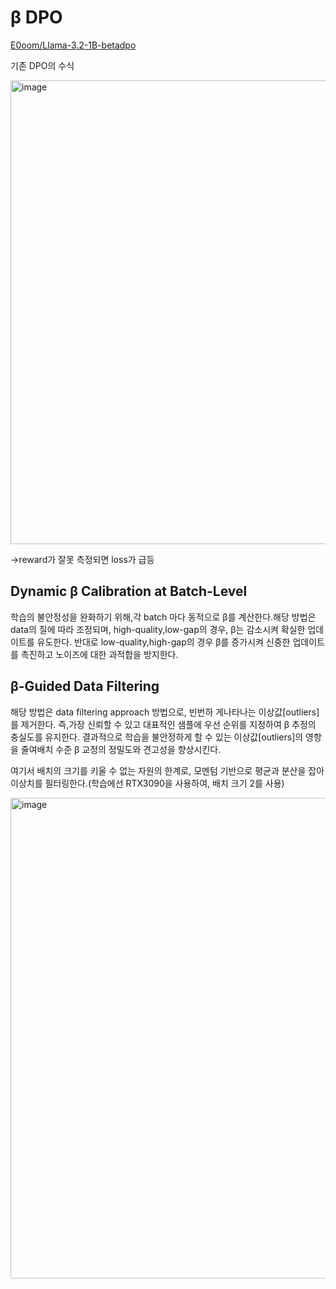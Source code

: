 # β DPO

[E0oom/Llama-3.2-1B-betadpo](https://huggingface.co/E0oom/Llama-3.2-1B-betadpo)


기존 DPO의 수식


<img width="742" alt="image" src="https://github.com/user-attachments/assets/388650c7-531b-46b4-a3c9-c00bc575f44c" />


->reward가 잘못 측정되면 loss가 급등


## Dynamic β Calibration at Batch-Level

학습의 불안정성을 완화하기 위해,각 batch 마다 동적으로 β를 계산한다.해당 방법은 data의 질에 따라 조정되며, 
high-quality,low-gap의 경우, β는 감소시켜 확실한 업데이트를 유도한다.
반대로 low-quality,high-gap의 경우 β를 증가시켜 신중한 업데이트를 촉진하고 노이즈에 대한 과적합을 방지한다.

## β-Guided Data Filtering

해당 방법은 data filtering approach 방법으로, 빈번하
게나타나는 이상값[outliers]를 제거한다.
즉,가장 신뢰할 수 있고 대표적인 샘플에 우선 순위를 지정하여 β 추정의 충실도를 유지한다. 
결과적으로 학습을 불안정하게 할 수 있는 이상값[outliers]의 영항을 줄여배치 수준 β 교정의 정밀도와 견고성을 향상시킨다.

여기서 배치의 크기를 키울 수 없는 자원의 한계로, 모멘텀 기반으로 평균과 분산을 잡아 이상치를 필터링한다.(학습에선 RTX3090을 사용하여, 배치 크기 2를 사용)


<img width="769" alt="image" src="https://github.com/user-attachments/assets/88ce8f77-613e-4a7f-8f18-30192f310c71" />
